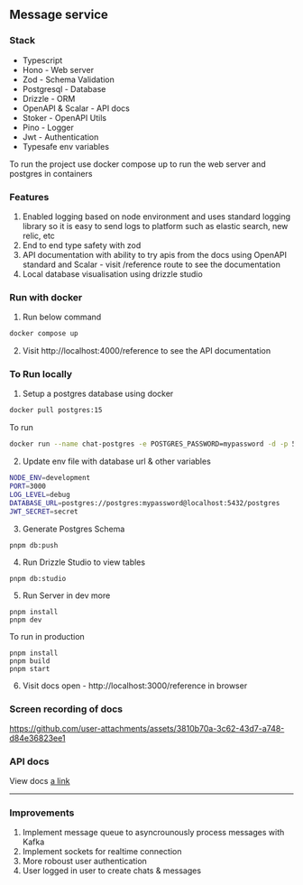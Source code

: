 ## Message service

### Stack

- Typescript
- Hono - Web server
- Zod - Schema Validation
- Postgresql - Database
- Drizzle - ORM
- OpenAPI & Scalar - API docs
- Stoker - OpenAPI Utils
- Pino - Logger
- Jwt - Authentication
- Typesafe env variables

To run the project use docker compose up to run the web server and postgres in containers

### Features

1. Enabled logging based on node environment and uses standard logging library so it is easy to send logs to platform such as elastic search, new relic, etc
2. End to end type safety with zod
3. API documentation with ability to try apis from the docs using OpenAPI standard and Scalar - visit /reference route to see the documentation
4. Local database visualisation using drizzle studio

### Run with docker

1. Run below command

```sh
docker compose up
```

2. Visit http://localhost:4000/reference to see the API documentation

### To Run locally

1. Setup a postgres database using docker

```sh
docker pull postgres:15
```

To run

```sh
docker run --name chat-postgres -e POSTGRES_PASSWORD=mypassword -d -p 5432:5432 postgres
```

2. Update env file with database url & other variables

```sh
NODE_ENV=development
PORT=3000
LOG_LEVEL=debug
DATABASE_URL=postgres://postgres:mypassword@localhost:5432/postgres
JWT_SECRET=secret
```

3. Generate Postgres Schema

```
pnpm db:push
```

4. Run Drizzle Studio to view tables

```
pnpm db:studio
```

5. Run Server in dev more

```
pnpm install
pnpm dev
```

To run in production

```
pnpm install
pnpm build
pnpm start
```

6. Visit docs open - http://localhost:3000/reference in browser

### Screen recording of docs

https://github.com/user-attachments/assets/3810b70a-3c62-43d7-a748-d84e36823ee1

### API docs

View docs [a link](https://github.com/akashmane2209/message-service/tree/main/docs/api.md)

---

### Improvements

1. Implement message queue to asyncrounously process messages with Kafka
2. Implement sockets for realtime connection
3. More roboust user authentication
4. User logged in user to create chats & messages
